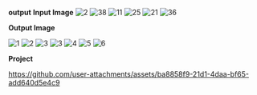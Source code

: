 **output**
**Input Image**
![2](https://github.com/user-attachments/assets/494795be-d06c-42ed-b11d-99bda3c34d8a)
![38](https://github.com/user-attachments/assets/4180bd49-2121-45d1-8aad-f8ff08d313d9)
![11](https://github.com/user-attachments/assets/4d05dfc7-3324-421c-bc7e-15bb82f50c1c)
![25](https://github.com/user-attachments/assets/361e514f-f298-4b74-9bdd-fc86359fdab3)
![21](https://github.com/user-attachments/assets/6bd6b15b-4c78-4c4b-bed6-3f05008709a4)
![36](https://github.com/user-attachments/assets/80055032-917c-43fc-b4db-8229e7893c5a)

**Output Image**

![1](https://github.com/user-attachments/assets/5f474734-eb45-4de6-9106-ba51c9fe4658)
![2](https://github.com/user-attachments/assets/46d873b6-acf1-45eb-ae89-f82ec433b91b)
![3](https://github.com/user-attachments/assets/4968875f-8c35-4b1f-af8e-c229ec7d95cc)
![3](https://github.com/user-attachments/assets/3075d7cd-7ba6-463c-a980-d4df627f60a1)
![4](https://github.com/user-attachments/assets/e813df7f-2a81-4dc7-bad1-7f7e6fb80386)
![5](https://github.com/user-attachments/assets/db467e07-bfae-464c-a128-cfa42ff7c8b0)
![6](https://github.com/user-attachments/assets/dea16398-e61e-47bd-a3c5-c373d05fe414)


**Project**

https://github.com/user-attachments/assets/ba8858f9-21d1-4daa-bf65-add640d5e4c9

